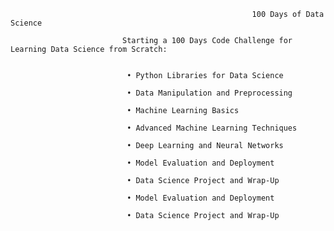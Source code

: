                                                           100 Days of Data Science
                                                       
                             Starting a 100 Days Code Challenge for Learning Data Science from Scratch:


                              •	Python Libraries for Data Science
                              
                              •	Data Manipulation and Preprocessing
                              
                              •	Machine Learning Basics
                              
                              •	Advanced Machine Learning Techniques
                              
                              •	Deep Learning and Neural Networks
                              
                              •	Model Evaluation and Deployment
                              
                              •	Data Science Project and Wrap-Up
                              
                              •	Model Evaluation and Deployment
                              
                              •	Data Science Project and Wrap-Up

